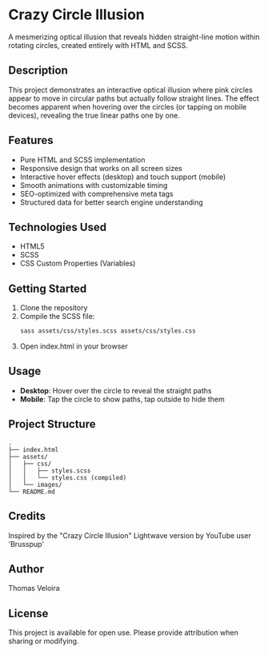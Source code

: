 # Crazy Circle Illusion

A mesmerizing optical illusion that reveals hidden straight-line motion within rotating circles, created entirely with HTML and SCSS.

## Description

This project demonstrates an interactive optical illusion where pink circles appear to move in circular paths but actually follow straight lines. The effect becomes apparent when hovering over the circles (or tapping on mobile devices), revealing the true linear paths one by one.

## Features

- Pure HTML and SCSS implementation
- Responsive design that works on all screen sizes
- Interactive hover effects (desktop) and touch support (mobile)
- Smooth animations with customizable timing
- SEO-optimized with comprehensive meta tags
- Structured data for better search engine understanding

## Technologies Used

- HTML5
- SCSS
- CSS Custom Properties (Variables)

## Getting Started

1. Clone the repository
2. Compile the SCSS file:
   ```bash
   sass assets/css/styles.scss assets/css/styles.css
   ```
3. Open index.html in your browser

## Usage

- **Desktop**: Hover over the circle to reveal the straight paths
- **Mobile**: Tap the circle to show paths, tap outside to hide them

## Project Structure

```
.
├── index.html
├── assets/
│   ├── css/
│   │   ├── styles.scss
│   │   └── styles.css (compiled)
│   └── images/
└── README.md
```

## Credits

Inspired by the "Crazy Circle Illusion" Lightwave version by YouTube user 'Brusspup'

## Author

Thomas Veloira

## License

This project is available for open use. Please provide attribution when sharing or modifying.